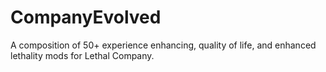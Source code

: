 # CompanyEvolved
A composition of 50+ experience enhancing, quality of life, and enhanced lethality mods for Lethal Company.
